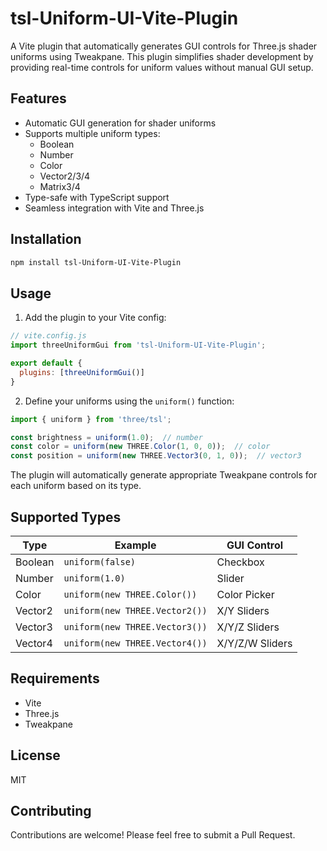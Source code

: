 # tsl-Uniform-UI-Vite-Plugin

A Vite plugin that automatically generates GUI controls for Three.js shader uniforms using Tweakpane. This plugin simplifies shader development by providing real-time controls for uniform values without manual GUI setup.

## Features

- Automatic GUI generation for shader uniforms
- Supports multiple uniform types:
  - Boolean
  - Number
  - Color
  - Vector2/3/4
  - Matrix3/4
- Type-safe with TypeScript support
- Seamless integration with Vite and Three.js

## Installation

```bash
npm install tsl-Uniform-UI-Vite-Plugin
```

## Usage

1. Add the plugin to your Vite config:

```javascript
// vite.config.js
import threeUniformGui from 'tsl-Uniform-UI-Vite-Plugin';

export default {
  plugins: [threeUniformGui()]
}
```

2. Define your uniforms using the `uniform()` function:

```javascript
import { uniform } from 'three/tsl';

const brightness = uniform(1.0);  // number
const color = uniform(new THREE.Color(1, 0, 0));  // color
const position = uniform(new THREE.Vector3(0, 1, 0));  // vector3
```

The plugin will automatically generate appropriate Tweakpane controls for each uniform based on its type.

## Supported Types

| Type | Example | GUI Control |
|------|---------|------------|
| Boolean | `uniform(false)` | Checkbox |
| Number | `uniform(1.0)` | Slider |
| Color | `uniform(new THREE.Color())` | Color Picker |
| Vector2 | `uniform(new THREE.Vector2())` | X/Y Sliders |
| Vector3 | `uniform(new THREE.Vector3())` | X/Y/Z Sliders |
| Vector4 | `uniform(new THREE.Vector4())` | X/Y/Z/W Sliders |


## Requirements

- Vite
- Three.js
- Tweakpane

## License

MIT

## Contributing

Contributions are welcome! Please feel free to submit a Pull Request.